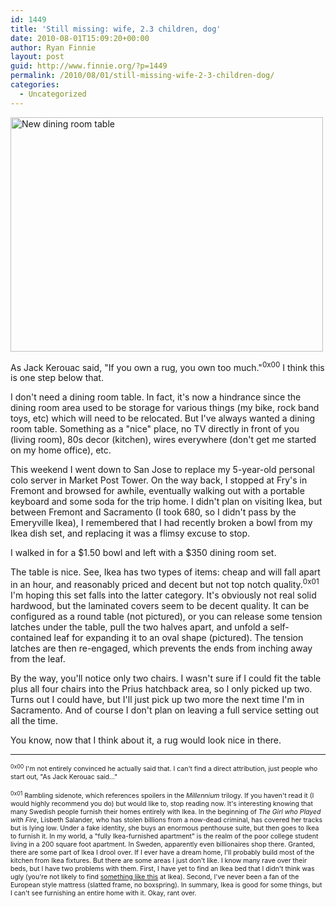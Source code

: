 ```yaml
---
id: 1449
title: 'Still missing: wife, 2.3 children, dog'
date: 2010-08-01T15:09:20+00:00
author: Ryan Finnie
layout: post
guid: http://www.finnie.org/?p=1449
permalink: /2010/08/01/still-missing-wife-2-3-children-dog/
categories:
  - Uncategorized
---
```

[<img src="http://farm5.static.flickr.com/4137/4850509973_a3ced98e2a.jpg" width="500" height="375" alt="New dining room table" />](http://www.flickr.com/photos/fo0bar/4850509973/ "New dining room table by Ryan Finnie, on Flickr")

As Jack Kerouac said, "If you own a rug, you own too much."<sup>0x00</sup> I think this is one step below that.

I don't need a dining room table. In fact, it's now a hindrance since the dining room area used to be storage for various things (my bike, rock band toys, etc) which will need to be relocated. But I've always wanted a dining room table. Something as a "nice" place, no TV directly in front of you (living room), 80s decor (kitchen), wires everywhere (don't get me started on my home office), etc.

This weekend I went down to San Jose to replace my 5-year-old personal colo server in Market Post Tower. On the way back, I stopped at Fry's in Fremont and browsed for awhile, eventually walking out with a portable keyboard and some soda for the trip home. I didn't plan on visiting Ikea, but between Fremont and Sacramento (I took 680, so I didn't pass by the Emeryville Ikea), I remembered that I had recently broken a bowl from my Ikea dish set, and replacing it was a flimsy excuse to stop.

I walked in for a $1.50 bowl and left with a $350 dining room set.

The table is nice. See, Ikea has two types of items: cheap and will fall apart in an hour, and reasonably priced and decent but not top notch quality.<sup>0x01</sup> I'm hoping this set falls into the latter category. It's obviously not real solid hardwood, but the laminated covers seem to be decent quality. It can be configured as a round table (not pictured), or you can release some tension latches under the table, pull the two halves apart, and unfold a self-contained leaf for expanding it to an oval shape (pictured). The tension latches are then re-engaged, which prevents the ends from inching away from the leaf.

By the way, you'll notice only two chairs. I wasn't sure if I could fit the table plus all four chairs into the Prius hatchback area, so I only picked up two. Turns out I could have, but I'll just pick up two more the next time I'm in Sacramento. And of course I don't plan on leaving a full service setting out all the time.

You know, now that I think about it, a rug would look nice in there.

* * *

<span style="font-size: 75%"><sup>0x00</sup> I'm not entirely convinced he actually said that. I can't find a direct attribution, just people who start out, "As Jack Kerouac said..."</span>

<span style="font-size: 75%"><sup>0x01</sup> Rambling sidenote, which references spoilers in the <em>Millennium</em> trilogy. If you haven't read it (I would highly recommend you do) but would like to, stop reading now. It's interesting knowing that many Swedish people furnish their homes entirely with Ikea. In the beginning of <em>The Girl who Played with Fire</em>, Lisbeth Salander, who has stolen billions from a now-dead criminal, has covered her tracks but is lying low. Under a fake identity, she buys an enormous penthouse suite, but then goes to Ikea to furnish it. In my world, a "fully Ikea-furnished apartment" is the realm of the poor college student living in a 200 square foot apartment. In Sweden, apparently even billionaires shop there. Granted, there are some part of Ikea I drool over. If I ever have a dream home, I'll probably build most of the kitchen from Ikea fixtures. But there are some areas I just don't like. I know many rave over their beds, but I have two problems with them. First, I have yet to find an Ikea bed that I didn't think was ugly (you're not likely to find <a href="http://www.finnie.org/2008/02/16/new-bed/">something like this</a> at Ikea). Second, I've never been a fan of the European style mattress (slatted frame, no boxspring). In summary, Ikea is good for some things, but I can't see furnishing an entire home with it. Okay, rant over.</span>
